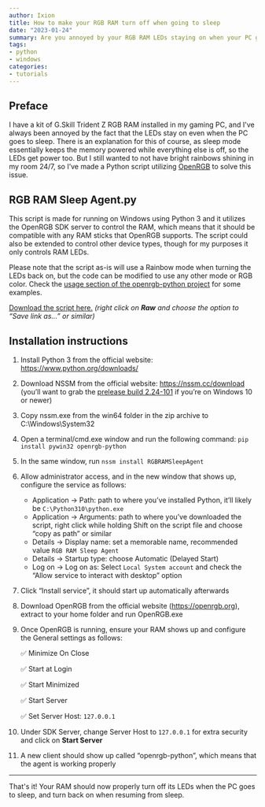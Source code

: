 ```yaml
---
author: Ixion
title: How to make your RGB RAM turn off when going to sleep
date: "2023-01-24"
summary: Are you annoyed by your RGB RAM LEDs staying on when your PC goes to sleep? I've made a script that aims to solve this issue.
tags: 
- python
- windows
categories:
- tutorials
---
```


## Preface

I have a kit of G.Skill Trident Z RGB RAM installed in my gaming PC, and I've always been annoyed by the fact that the LEDs stay on even when the PC goes to sleep. There is an explanation for this of course, as sleep mode essentially keeps the memory powered while everything else is off, so the LEDs get power too. But I still wanted to not have bright rainbows shining in my room 24/7, so I’ve made a Python script utilizing [OpenRGB](https://openrgb.org) to solve this issue.

## RGB RAM Sleep Agent.py

This script is made for running on Windows using Python 3 and it utilizes the OpenRGB SDK server to control the RAM, which means that it should be compatible with any RAM sticks that OpenRGB supports. The script could also be extended to control other device types, though for my purposes it only controls RAM LEDs.

Please note that the script as-is will use a Rainbow mode when turning the LEDs back on, but the code can be modified to use any other mode or RGB color. Check the [usage section of the openrgb-python project](https://github.com/jath03/openrgb-python#usage) for some examples.

[Download the script here.](https://gist.github.com/illixion/b4027442bd5d55885881a6f8da9a4fb4) *(right click on **Raw** and choose the option to “Save link as...” or similar)*

## Installation instructions

1. Install Python 3 from the official website: <https://www.python.org/downloads/>

2. Download NSSM from the official website: <https://nssm.cc/download> (you’ll want to grab the [prelease build 2.24-101](https://nssm.cc/ci/nssm-2.24-101-g897c7ad.zip) if you’re on Windows 10 or newer)

3. Copy nssm.exe from the win64 folder in the zip archive to C:\Windows\System32

4. Open a terminal/cmd.exe window and run the following command: `pip install pywin32 openrgb-python`

5. In the same window, run `nssm install RGBRAMSleepAgent`

6. Allow administrator access, and in the new window that shows up, configure the service as follows:

    * Application → Path: path to where you’ve installed Python, it’ll likely be `C:\Python310\python.exe`
    * Application → Arguments: path to where you’ve downloaded the script, right click while holding Shift on the script file and choose “copy as path” or similar
    * Details → Display name: set a memorable name, recommended value `RGB RAM Sleep Agent`
    * Details → Startup type: choose Automatic (Delayed Start)
    * Log on → Log on as: Select `Local System account` and check the “Allow service to interact with desktop” option

7. Click “Install service”, it should start up automatically afterwards

8. Download OpenRGB from the official website (<https://openrgb.org>), extract to your home folder and run OpenRGB.exe

9. Once OpenRGB is running, ensure your RAM shows up and configure the General settings as follows:

    ✅ Minimize On Close
    
    ✅ Start at Login
    
    ✅ Start Minimized
    
    ✅ Start Server
    
    ✅ Set Server Host: `127.0.0.1`

10. Under SDK Server, change Server Host to `127.0.0.1` for extra security and click on **Start Server**

11. A new client should show up called “openrgb-python”, which means that the agent is working properly

<hr>

That's it! Your RAM should now properly turn off its LEDs when the PC goes to sleep, and turn back on when resuming from sleep.
